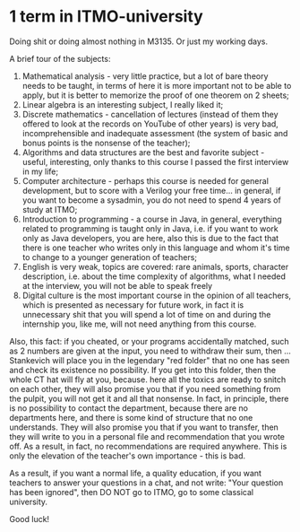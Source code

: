 # 1 term in ITMO-university
Doing shit or doing almost nothing in M3135.
Or just my working days.


A brief tour of the subjects:
1. Mathematical analysis - very little practice, but a lot of bare theory needs to be taught, in terms of here it is more important not to be able to apply, but it is better to memorize the proof of one theorem on 2 sheets;
2. Linear algebra is an interesting subject, I really liked it;
3. Discrete mathematics - cancellation of lectures (instead of them they offered to look at the records on YouTube of other years) is very bad, incomprehensible and inadequate assessment (the system of basic and bonus points is the nonsense of the teacher);
4. Algorithms and data structures are the best and favorite subject - useful, interesting, only thanks to this course I passed the first interview in my life;
5. Computer architecture - perhaps this course is needed for general development, but to score with a Verilog your free time... in general, if you want to become a sysadmin, you do not need to spend 4 years of study at ITMO;
6. Introduction to programming - a course in Java, in general, everything related to programming is taught only in Java, i.e. if you want to work only as Java developers, you are here, also this is due to the fact that there is one teacher who writes only in this language and whom it's time to change to a younger generation of teachers;
7. English is very weak, topics are covered: rare animals, sports, character description, i.e. about the time complexity of algorithms, what I needed at the interview, you will not be able to speak freely
8. Digital culture is the most important course in the opinion of all teachers, which is presented as necessary for future work, in fact it is unnecessary shit that you will spend a lot of time on and during the internship you, like me, will not need anything from this course.

Also, this fact: if you cheated, or your programs accidentally matched, such as 2 numbers are given at the input, you need to withdraw their sum, then ... Stankevich will place you in the legendary "red folder" that no one has seen and check its existence no possibility. If you get into this folder, then the whole CT hat will fly at you, because. here all the toxics are ready to snitch on each other, they will also promise you that if you need something from the pulpit, you will not get it and all that nonsense. In fact, in principle, there is no possibility to contact the department, because there are no departments here, and there is some kind of structure that no one understands.
They will also promise you that if you want to transfer, then they will write to you in a personal file and recommendation that you wrote off. As a result, in fact, no recommendations are required anywhere. This is only the elevation of the teacher's own importance - this is bad.

As a result, if you want a normal life, a quality education, if you want teachers to answer your questions in a chat, and not write: "Your question has been ignored", then DO NOT go to ITMO, go to some classical university.

Good luck!
